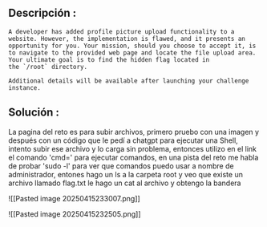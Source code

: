 ## Descripción :
	A developer has added profile picture upload functionality to a website. However, the implementation is flawed, and it presents an opportunity for you. Your mission, should you choose to accept it, is to navigate to the provided web page and locate the file upload area. Your ultimate goal is to find the hidden flag located in the `/root` directory.

	Additional details will be available after launching your challenge instance.

## Solución :
La pagina del reto es para subir archivos, primero pruebo con una imagen y después con un código que le pedí a chatgpt para ejecutar una Shell, intento subir ese archivo y lo carga sin problema, entonces utilizo en el link el comando 'cmd=' para ejecutar comandos, en una pista del reto me habla de probar 'sudo -l' para ver que comandos puedo usar a nombre de administrador, entones hago un ls a la carpeta root y veo que existe un archivo llamado flag.txt le hago un cat al archivo y obtengo la bandera 

![[Pasted image 20250415233007.png]]

![[Pasted image 20250415232505.png]]
